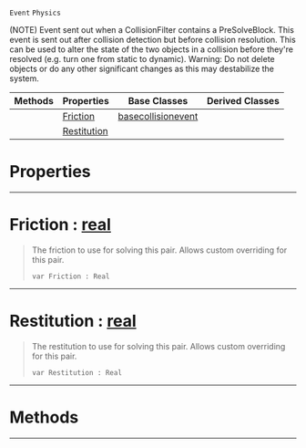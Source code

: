  `Event` `Physics`



(NOTE) Event sent out when a CollisionFilter contains a PreSolveBlock. This event is sent out after collision detection but before collision resolution. This can be used to alter the state of the two objects in a collision before they're resolved (e.g. turn one from static to dynamic). Warning: Do not delete objects or do any other significant changes as this may destabilize the system.

|Methods|Properties|Base Classes|Derived Classes|
|---|---|---|---|
| |[ Friction](https://github.com/zeroengineteam/ZeroDocs/code_reference/class_reference/presolveevent.markdown#friction-zero-engine-doc)|[basecollisionevent](https://github.com/zeroengineteam/ZeroDocs/code_reference/class_reference/basecollisionevent.markdown)| |
| |[ Restitution](https://github.com/zeroengineteam/ZeroDocs/code_reference/class_reference/presolveevent.markdown#restitution-zero-engine)| | |


 #  Properties


---  
 #  Friction : [real](https://github.com/zeroengineteam/ZeroDocs/code_reference/zilch_base_types/real.markdown)

> The friction to use for solving this pair. Allows custom overriding for this pair.
> ``` lang=cpp, name=Zilch
> var Friction : Real


---  
 #  Restitution : [real](https://github.com/zeroengineteam/ZeroDocs/code_reference/zilch_base_types/real.markdown)

> The restitution to use for solving this pair. Allows custom overriding for this pair.
> ``` lang=cpp, name=Zilch
> var Restitution : Real


---  
 #  Methods


---  
 

 